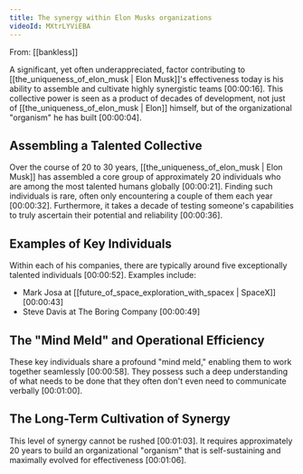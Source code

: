 ```yaml
---
title: The synergy within Elon Musks organizations
videoId: MXtrLYViEBA
---
```


From: [[bankless]] <br/> 

A significant, yet often underappreciated, factor contributing to [[the_uniqueness_of_elon_musk | Elon Musk]]'s effectiveness today is his ability to assemble and cultivate highly synergistic teams <a class="yt-timestamp" data-t="00:00:16">[00:00:16]</a>. This collective power is seen as a product of decades of development, not just of [[the_uniqueness_of_elon_musk | Elon]] himself, but of the organizational "organism" he has built <a class="yt-timestamp" data-t="00:00:04">[00:00:04]</a>.

## Assembling a Talented Collective

Over the course of 20 to 30 years, [[the_uniqueness_of_elon_musk | Elon Musk]] has assembled a core group of approximately 20 individuals who are among the most talented humans globally <a class="yt-timestamp" data-t="00:00:21">[00:00:21]</a>. Finding such individuals is rare, often only encountering a couple of them each year <a class="yt-timestamp" data-t="00:00:32">[00:00:32]</a>. Furthermore, it takes a decade of testing someone's capabilities to truly ascertain their potential and reliability <a class="yt-timestamp" data-t="00:00:36">[00:00:36]</a>.

## Examples of Key Individuals

Within each of his companies, there are typically around five exceptionally talented individuals <a class="yt-timestamp" data-t="00:00:52">[00:00:52]</a>. Examples include:
*   Mark Josa at [[future_of_space_exploration_with_spacex | SpaceX]] <a class="yt-timestamp" data-t="00:00:43">[00:00:43]</a>
*   Steve Davis at The Boring Company <a class="yt-timestamp" data-t="00:00:49">[00:00:49]</a>

## The "Mind Meld" and Operational Efficiency

These key individuals share a profound "mind meld," enabling them to work together seamlessly <a class="yt-timestamp" data-t="00:00:58">[00:00:58]</a>. They possess such a deep understanding of what needs to be done that they often don't even need to communicate verbally <a class="yt-timestamp" data-t="00:01:00">[00:01:00]</a>.

## The Long-Term Cultivation of Synergy

This level of synergy cannot be rushed <a class="yt-timestamp" data-t="00:01:03">[00:01:03]</a>. It requires approximately 20 years to build an organizational "organism" that is self-sustaining and maximally evolved for effectiveness <a class="yt-timestamp" data-t="00:01:06">[00:01:06]</a>.